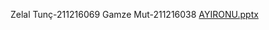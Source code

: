Zelal Tunç-211216069
Gamze Mut-211216038
[AYIRONU.pptx](https://github.com/zelaltunc/BitirmeProjesi_Ay-rOnu/files/10475871/AYIRONU.pptx)

